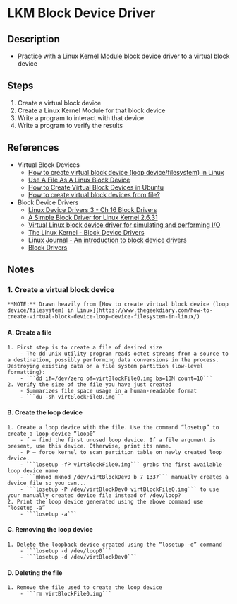 # LKM Block Device Driver

## Description

- Practice with a Linux Kernel Module block device driver to a virtual block device

## Steps

1. Create a virtual block device
2. Create a Linux Kernel Module for that block device
3. Write a program to interact with that device
4. Write a program to verify the results

## References

- Virtual Block Devices
	- [How to create virtual block device (loop device/filesystem) in Linux](https://www.thegeekdiary.com/how-to-create-virtual-block-device-loop-device-filesystem-in-linux/)
	- [Use A File As A Linux Block Device](https://www.jamescoyle.net/how-to/2096-use-a-file-as-a-linux-block-device)
	- [How to Create Virtual Block Devices in Ubuntu](https://askubuntu.com/questions/546921/how-to-create-virtual-block-devices)
	- [How to create virtual block devices from file?](https://superuser.com/questions/1033493/how-to-create-virtual-block-devices-from-file)
- Block Device Drivers
	- [Linux Device Drivers 3 - Ch 16 Block Drivers](https://static.lwn.net/images/pdf/LDD3/ch16.pdf)
	- [A Simple Block Driver for Linux Kernel 2.6.31](https://blog.superpat.com/2010/05/04/a-simple-block-driver-for-linux-kernel-2-6-31/)
	- [Virtual Linux block device driver for simulating and performing I/O](https://github.com/rgolubtsov/virtblkiosim)
	- [The Linux Kernel - Block Device Drivers](https://linux-kernel-labs.github.io/master/labs/block_device_drivers.html)
	- [Linux Journal - An introduction to block device drivers](https://www.linuxjournal.com/article/2890)
	- [Block Drivers](https://bootlin.com/doc/legacy/block-drivers/block_drivers.pdf)

## Notes

### 1. Create a virtual block device

	**NOTE:** Drawn heavily from [How to create virtual block device (loop device/filesystem) in Linux](https://www.thegeekdiary.com/how-to-create-virtual-block-device-loop-device-filesystem-in-linux/)

#### A. Create a file

	1. First step is to create a file of desired size
		- The dd Unix utility program reads octet streams from a source to a destination, possibly performing data conversions in the process. Destroying existing data on a file system partition (low-level formatting):
		- ```dd if=/dev/zero of=virtBlockFile0.img bs=10M count=10```
	2. Verify the size of the file you have just created
		- Summarizes file space usage in a human-readable format
		- ```du -sh virtBlockFile0.img```

#### B. Create the loop device

	1. Create a loop device with the file. Use the command “losetup” to create a loop device “loop0”
		- f – find the first unused loop device. If a file argument is present, use this device. Otherwise, print its name.
		- P – force kernel to scan partition table on newly created loop device.
		- ```losetup -fP virtBlockFile0.img``` grabs the first available loop device name
		- ```mknod mknod /dev/virtBlockDev0 b 7 1337``` manually creates a device file so you can...
		- ```losetup -P /dev/virtBlockDev0 virtBlockFile0.img``` to use your manually created device file instead of /dev/loop?
	2. Print the loop device generated using the above command use “losetup -a”
		- ```losetup -a```

#### C. Removing the loop device

	1. Delete the loopback device created using the “losetup -d” command
		- ```losetup -d /dev/loop0```
		- ```losetup -d /dev/virtBlockDev0```

#### D. Deleting the file

	1. Remove the file used to create the loop device
		- ```rm virtBlockFile0.img```
